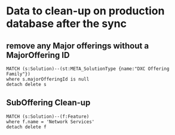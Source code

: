 # Data to clean-up on production database after the sync

## remove any Major offerings without a MajorOffering ID

~~~
MATCH (s:Solution)--(st:META_SolutionType {name:"DXC Offering Family"})
where s.majorOfferingId is null
detach delete s
~~~

## SubOffering Clean-up

~~~
MATCH (s:Solution)--(f:Feature)
where f.name = 'Network Services'
detach delete f
~~~

